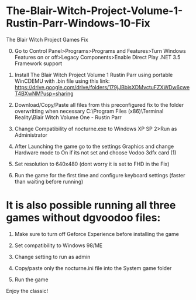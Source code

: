 # The-Blair-Witch-Project-Volume-1-Rustin-Parr-Windows-10-Fix
The Blair Witch Project Games Fix


0. Go to Control Panel>Programs>Programs and Features>Turn Windows Features on or off>Legacy Components>Enable Direct Play .NET 3.5 Framework support

1. Install The Blair Witch Project Volume 1 Rustin Parr using portable WinCDEMU with .bin file using this link: https://drive.google.com/drive/folders/179jJBbisXDMvctuFZXWDw6cweT4BXwNM?usp=sharing

2. Download/Copy/Paste all files from this preconfigured fix to the folder overwritting when necessary C:\Program Files (x86)\Terminal Reality\Blair Witch Volume One - Rustin Parr

3. Change Compatibility of nocturne.exe to Windows XP SP 2>Run as Administrator

4. After Launching the game go to the settings Graphics and change Hardware mode to On if its not set and choose Vodoo 3dfx card (1)

5. Set resolution to 640x480 (dont worry it is set to FHD in the Fix)

6. Run the game for the first time and configure keyboard settings (faster than waiting before running)

# It is also possible running all three games without dgvoodoo files:

1. Make sure to turn off Geforce Experience before installing the game

2. Set compatibility to Windows 98/ME 

3. Change setting to run as admin

4. Copy/paste only the nocturne.ini file into the System game folder

5. Run the game

Enjoy the classic!
